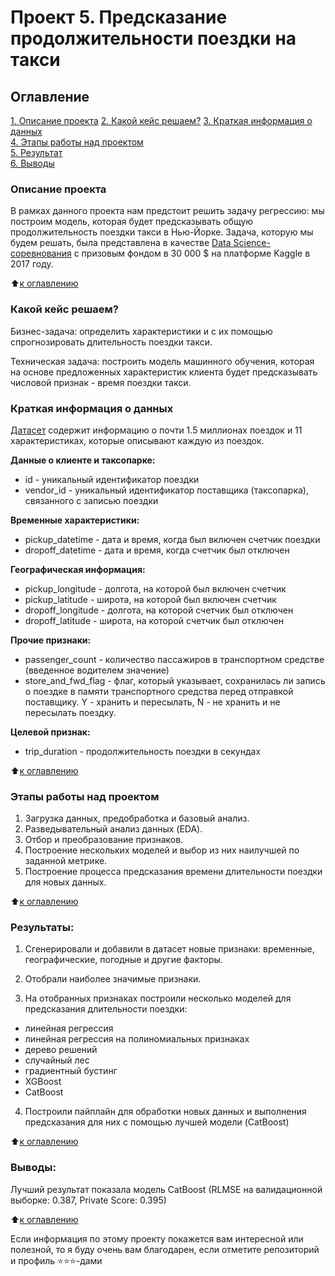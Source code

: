 # Проект 5. Предсказание продолжительности поездки на такси

## Оглавление  
[1. Описание проекта](.README.md#Описание-проекта)
[2. Какой кейс решаем?](.README.md#Какой-кейс-решаем)
[3. Краткая информация о данных](.README.md#Краткая-информация-о-данных)  
[4. Этапы работы над проектом](.README.md#Этапы-работы-над-проектом)  
[5. Результат](.README.md#Результат)    
[6. Выводы](.README.md#Выводы) 

### Описание проекта    
В рамках данного проекта нам предстоит решить задачу регрессию: мы построим модель, которая будет предсказывать общую продолжительность поездки такси в Нью-Йорке. 
Задача, которую мы будем решать, была представлена в качестве [Data Science-соревнования](https://www.kaggle.com/competitions/nyc-taxi-trip-duration/) с призовым фондом в 30 000 $ на платформе Kaggle в 2017 году.

:arrow_up:[к оглавлению](_)

### Какой кейс решаем? 
Бизнес-задача: определить характеристики и с их помощью спрогнозировать длительность поездки такси.

Техническая задача: построить модель машинного обучения, которая на основе предложенных характеристик клиента будет предсказывать числовой признак - время поездки такси.

### Краткая информация о данных
[Датасет](https://www.kaggle.com/competitions/nyc-taxi-trip-duration/data) содержит информацию о почти 1.5 миллионах поездок и 11 характеристиках, которые описывают каждую из поездок. 

**Данные о клиенте и таксопарке:**
* id - уникальный идентификатор поездки
* vendor_id - уникальный идентификатор поставщика (таксопарка), связанного с записью поездки

**Временные характеристики:**
* pickup_datetime - дата и время, когда был включен счетчик поездки
* dropoff_datetime - дата и время, когда счетчик был отключен

**Географическая информация:**
* pickup_longitude -  долгота, на которой был включен счетчик
* pickup_latitude - широта, на которой был включен счетчик
* dropoff_longitude - долгота, на которой счетчик был отключен
* dropoff_latitude - широта, на которой счетчик был отключен

**Прочие признаки:**
* passenger_count - количество пассажиров в транспортном средстве (введенное водителем значение)
* store_and_fwd_flag - флаг, который указывает, сохранилась ли запись о поездке в памяти транспортного средства перед отправкой поставщику. Y - хранить и пересылать, N - не хранить и не пересылать поездку.

**Целевой признак:**
* trip_duration - продолжительность поездки в секундах
  
:arrow_up:[к оглавлению](.README.md#Оглавление)


### Этапы работы над проектом  
1. Загрузка данных, предобработка и базовый анализ.
2. Разведывательный анализ данных (EDA).
3. Отбор и преобразование признаков.
4. Построение нескольких моделей и выбор из них наилучшей по заданной метрике.
5. Построение процесса предсказания времени длительности поездки для новых данных.

:arrow_up:[к оглавлению](.README.md#Оглавление)


### Результаты:  
1. Сгенерировали и добавили в датасет новые признаки: временные, географические, погодные и другие факторы.

2. Отобрали наиболее значимые признаки.

3. На отобранных признаках построили несколько моделей для предсказания длительности поездки:
- линейная регрессия
- линейная регрессия на полиномиальных признаках
- дерево решений
- случайный лес
- градиентный бустинг
- XGBoost
- CatBoost

4. Построили пайплайн для обработки новых данных и выполнения предсказания для них с помощью лучшей модели (CatBoost)

:arrow_up:[к оглавлению](.README.md#Оглавление)


### Выводы:  
Лучший результат показала модель CatBoost (RLMSE на валидационной выборке: 0.387, Private Score: 0.395)

:arrow_up:[к оглавлению](.README.md#Оглавление)


Если информация по этому проекту покажется вам интересной или полезной, то я буду очень вам благодарен, если отметите репозиторий и профиль ⭐️⭐️⭐️-дами